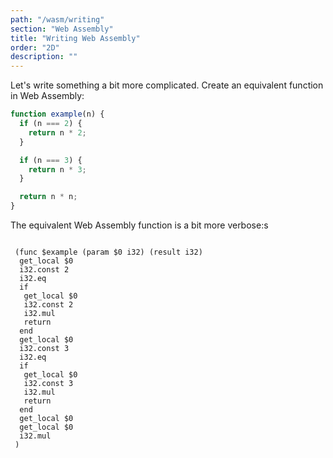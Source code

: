 ```yaml
---
path: "/wasm/writing"
section: "Web Assembly"
title: "Writing Web Assembly"
order: "2D"
description: ""
---
```


Let's write something a bit more complicated. Create an equivalent function in Web Assembly:

```js
function example(n) {
  if (n === 2) {
    return n * 2;
  }

  if (n === 3) {
    return n * 3;
  }

  return n * n;
}
```

The equivalent Web Assembly function is a bit more verbose:s

```wasm

 (func $example (param $0 i32) (result i32)
  get_local $0
  i32.const 2
  i32.eq
  if
   get_local $0
   i32.const 2
   i32.mul
   return
  end
  get_local $0
  i32.const 3
  i32.eq
  if
   get_local $0
   i32.const 3
   i32.mul
   return
  end
  get_local $0
  get_local $0
  i32.mul
 )
 ```
